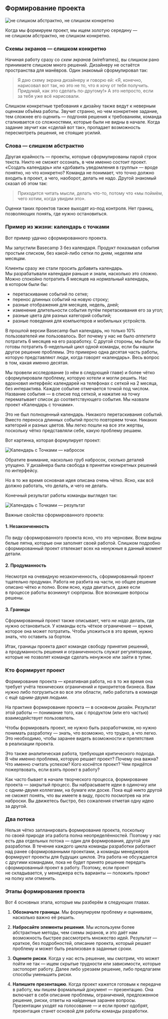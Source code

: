## Формирование проекта

![не слишком абстрактно, не слишком конкретно](../images/png/1.1-1.jpg)

Когда мы формируем проект, мы ищем золотую середину — не слишком абстрактно, не слишком конкретно. 

### Схемы экранов — слишком конкретно

Начиная работу сразу со *схем экранов* (wireframes), вы слишком рано принимаете слишком много решений. Дизайнеру не остаётся пространства для манёвров. Один знакомый сформулировал так:

> Я даю схему экрана дизайнеру и говорю ей: «Я, конечно, нарисовал вот так, но это не то, что я хочу от тебя получить. Придумай, как это сделать по-другому!» А это непросто, если за тебя уже всё нарисовали.

Слишком конкретные требования к дизайну также ведут к неверным оценкам объёма работы. Звучит странно, но чем конкретнее задание, тем сложнее его оценить — подгоняя решения к требованиям, команда сталкивается со сложностями, которые были не видны в начале. Когда задание звучит как «сделай вот так», пропадает возможность пересмотреть решения, не стоящие усилий.

### Слова — слишком абстрактно

Другая крайность — проекты, которые сформулированы парой строк текста. Никто не сможет осознать, в чем именно состоит проект. «Создать календарь» или «добавить уведомления в группы» — вроде понятно, но что конкретно? Команда не понимает, что точно должно входить в проект, а чего, наоборот, делать не надо. Другой знакомый сказал об этом так:

> Приходится читать мысли, делать что-то, потому что «мы поймём, чего хотим, когда увидим это».

Оценки таких проектов также выходят из-под контроля. Нет границ, позволяющих понять, где нужно остановиться.

### Пример из жизни: календарь с точками

Вот пример удачно сформированного проекта.

Мы запустили Basecamp 3 без календаря. Продукт показывал события простым списком, без какой-либо сетки по дням, неделям или месяцам.

Клиенты сразу же стали просить добавить календарь. Мы разрабатывали календари раньше и знали, насколько это сложно. Можно спокойно потратить 6 месяцев на *нормальный* календарь, в котором были бы:

* перетаскивание событий по сетке;
* перенос длинных событий на новую строку;
* разные отображения для месяцев, недель, дней;
* изменение длительности события путём перетаскивания его за угол;
* разные цвета для разных категорий событий;
* разные поведения для компьютеров и мобильных устройств.

В прошлой версии Basecamp был календарь, но только 10% пользователей им пользовалось. Вот почему у нас не было *аппетита* потратить 6 месяцев на его разработку. С другой стороны, мы были бы готовы потратить 6-недельный цикл одной команды, если бы нашли другое решение проблемы. Это примерно одна десятая часть работы, которую представляют люди, когда говорят «календарь». Весь вопрос в том, какая именно десятая.

Мы провели исследование (о нём в следующей главе) и более чётко сформулировали проблему, которую хотели и могли решить. Нас вдохновил интерфейс календарей на телефонах с сеткой на 2 месяца, без интерактива. Каждое событие отмечается точкой под числом. Название события — в списке под сеткой, и нажатие на точку перематывает список до соответствующего события. Мы назвали проект «Календарь с точками».

Это не был полноценный календарь. Никакого перетаскивания событий. Вместо переноса длинных событий просто повторяем точки. Никаких категорий и разных цветов. Мы легко пошли на все эти жертвы, поскольку чётко представляли себе, какую проблему решаем.

Вот картинка, которая формулирует проект:

![Календарь с Точками — набросок](../images/png/1.1-2.png)

Обратите внимание, насколько груб набросок, сколько деталей упущено. У дизайнера была свобода в принятии конкретных решений по интерфейсу.

Но в то же время основная идея описана очень чётко. Ясно, как всё должно работать, что делать, и чего не делать.

Конечный результат работы команды выглядел так:

![Календарь с Точками — результат](../images/png/1.1-3.png)



Важные свойства сформированного проекта:

#### 1. Незаконченность

По виду сформированного проекта ясно, что это черновик. Всем видны белые пятна, которые они заполнят своей работой. Слишком подробно сформированный проект отвлекает всех на ненужные в данный момент детали.

#### 2. Продуманность

Несмотря на очевидную незаконченность, сформированный проект тщательно продуман. Работа не разбита на части, но общее решение описано чётко и полно. Всем ясно, куда двигаться, даже если в процессе работы возникнут сюрпризы. Все возникшие вопросы решены.

#### 3. Границы

Сформированный проект также описывает, чего *не надо* делать, где нужно остановиться. У команды есть чёткое ограничение — время, которое она может потратить. Чтобы уложиться в это время, нужно знать, что оставить за бортом.

Итак, границы проекта дают команде свободу принятия решений, а продуманность решения и ограниченность служат регуляторами, которые не позволят команде сделать ненужное или зайти в тупик.


### Кто формирует проект

Формирование проекта — креативная работа, но в то же время она требует учёта технических ограничений и приоритетов бизнеса. Вам нужно либо погрузиться во все эти области, либо работать в команде с ещё одним-двумя людьми.

На практике формирование проекта — в основном дизайн. Результат этой работы — понимание того, как с продуктом (или его частью) взаимодействует пользователь.

Чтобы формировать проект, не нужно быть разработчиком, но нужно понимать разработку — знать, что возможно, что трудно, а что легко. Это необходимо, чтобы заранее видеть возможности и препятствия в реализации проекта.

Это также аналитическая работа, требующая критического подхода. В чём именно проблема, которую решает проект? Почему она важна? Что именно считать успехом? Кого коснётся проект? Чем придётся пожертвовать, если взять проект в работу?

Как часто бывает в начале творческого процесса, формирование проекта — закрытый процесс. Вы набрасываете идеи в одиночку или с одним-двумя коллегами, на бумаге или доске. Пока ещё никто другой не сможет понять, что вы имеете в виду, просто посмотрев на эти наброски. Вы движетесь быстро, без сожаления отметая одну идею за другой.

### Два потока

Нельзя чётко запланировать формирование проекта, поскольку по своей природе эта работа полна неопределённостей. Поэтому у нас есть два отдельных потока — один для формирования, другой для разработки. В течение каждого цикла команды разработки работают над ранее сформированными проектами, а команды менеджеров формируют проекты для будущих циклов. Эта работа не обсуждается с другими командами, пока не будет принято решение передать сформированный проект в работу. Поэтому, если проект не складывается, у менеджера есть варианты — положить проект на полку или отменить.

### Этапы формирования проекта

Вот 4 основных этапа, которые мы разберём в следующих главах.

1. **Обозначьте границы**. Мы формулируем проблему и оцениваем, насколько важно её решить.

2. **Набросайте элементы решения**. Мы используем более абстрактные методы, чем схемы экранов, и это даёт нам возможность быстрее рассмотреть множество идей. Результат — краткое, без подробностей, описание проекта, который решает проблему и может быть реализован в заданные сроки.

3. **Оцените риски**. Когда у нас есть решение, мы смотрим, что может пойти не так — ищем скрытые трудности или зависимости, которые застопорят работу. Далее либо урезаем решение, либо предлагаем способы уменьшить риски.

4. **Напишите презентацию**. Когда проект кажется готовым к передаче в работу, мы пишем формальный документ — презентацию. Она включает в себя описание проблемы, ограничений, предложенное решение, риски, ответы на найденные заранее вопросы. Презентации уходят на голосование — и если проект одобрят, презентация станет основой для работы команды разработки.